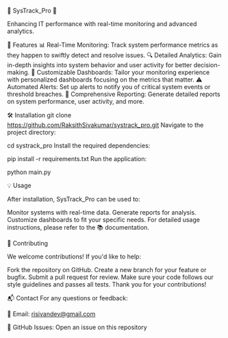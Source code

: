🌟 SysTrack_Pro 🌟

Enhancing IT performance with real-time monitoring and advanced analytics.

🚀 Features
📊 Real-Time Monitoring: Track system performance metrics as they happen to swiftly detect and resolve issues.
🔍 Detailed Analytics: Gain in-depth insights into system behavior and user activity for better decision-making.
🎨 Customizable Dashboards: Tailor your monitoring experience with personalized dashboards focusing on the metrics that matter.
⚠️ Automated Alerts: Set up alerts to notify you of critical system events or threshold breaches.
📝 Comprehensive Reporting: Generate detailed reports on system performance, user activity, and more.

🛠️ Installation
git clone https://github.com/RaksithSivakumar/systrack_pro.git
Navigate to the project directory:

cd systrack_pro
Install the required dependencies:

pip install -r requirements.txt
Run the application:

python main.py

💡 Usage

After installation, SysTrack_Pro can be used to:

Monitor systems with real-time data.
Generate reports for analysis.
Customize dashboards to fit your specific needs.
For detailed usage instructions, please refer to the 📚 documentation.

🤝 Contributing

We welcome contributions! If you'd like to help:

Fork the repository on GitHub.
Create a new branch for your feature or bugfix.
Submit a pull request for review.
Make sure your code follows our style guidelines and passes all tests. Thank you for your contributions!

📬 Contact
For any questions or feedback:

📧 Email: risivandev@gmail.com

🐙 GitHub Issues: Open an issue on this repository
